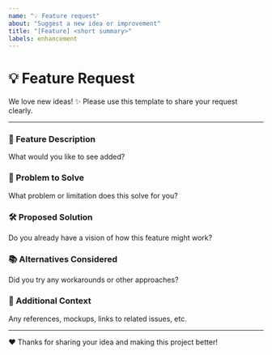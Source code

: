 ```yaml
---
name: "💡 Feature request"
about: "Suggest a new idea or improvement"
title: "[Feature] <short summary>"
labels: enhancement
---
```


# 💡 Feature Request

We love new ideas! ✨ Please use this template to share your request clearly.

---

### 🚀 Feature Description
What would you like to see added?

### 🤔 Problem to Solve
What problem or limitation does this solve for you?

### 🛠️ Proposed Solution
Do you already have a vision of how this feature might work?

### 📚 Alternatives Considered
Did you try any workarounds or other approaches?

### 📎 Additional Context
Any references, mockups, links to related issues, etc.

---

❤️ Thanks for sharing your idea and making this project better!